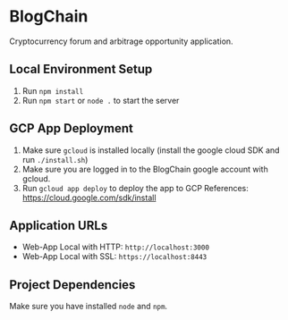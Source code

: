 # BlogChain
Cryptocurrency forum and arbitrage opportunity application.

## Local Environment Setup
1. Run `npm install`
2. Run `npm start` or `node .` to start the server

## GCP App Deployment
1. Make sure `gcloud` is installed locally (install the google cloud SDK and run `./install.sh`)
2. Make sure you are logged in to the BlogChain google account with gcloud.
3. Run `gcloud app deploy` to deploy the app to GCP
References: https://cloud.google.com/sdk/install

## Application URLs
- Web-App Local with HTTP: `http://localhost:3000`
- Web-App Local with SSL: `https://localhost:8443`

## Project Dependencies
Make sure you have installed `node` and `npm`.
